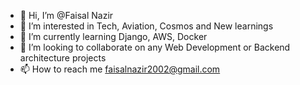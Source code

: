- 👋 Hi, I’m @Faisal Nazir
- 👀 I’m interested in Tech, Aviation, Cosmos and New learnings
- 🌱 I’m currently learning Django, AWS, Docker
- 💞️ I’m looking to collaborate on any Web Development or Backend architecture projects
- 📫 How to reach me faisalnazir2002@gmail.com

<!---
FaisalBrudite/FaisalBrudite is a ✨ special ✨ repository because its `README.md` (this file) appears on your GitHub profile.
You can click the Preview link to take a look at your changes.
--->
